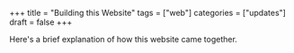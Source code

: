 +++
title = "Building this Website"
tags = ["web"]
categories = ["updates"]
draft = false
+++

Here's a brief explanation of how this website came together.
